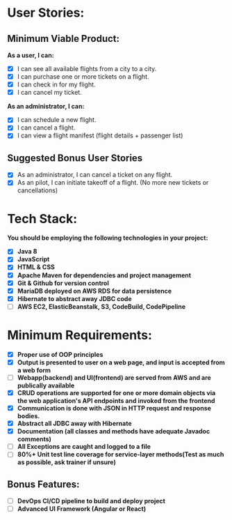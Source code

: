 <h1>User Stories:</h1>

<h2>Minimum Viable Product:</h2>

<b>As a user, I can:</b>

- [x] I can see all available flights from a city to a city.<br>
- [x] I can purchase one or more tickets on a flight.<br>
- [x] I can check in for my flight.<br>
- [x] I can cancel my ticket.<br>

<b>As an administrator, I can:</b>

- [x] I can schedule a new flight.<br>
- [x] I can cancel a flight.<br>
- [x] I can view a flight manifest (flight details + passenger list)<br>

<h2>Suggested Bonus User Stories</h2>

- [x] As an administrator, I can cancel a ticket on any flight.<br>
- [x] As an pilot, I can initiate takeoff of a flight. (No more new tickets or cancellations)<br>

<h1>Tech Stack:</h1>
<b>You should be employing the following technologies in your project:<b><br>

- [x] Java 8<br>
- [x] JavaScript<br>
- [x] HTML & CSS<br>
- [x] Apache Maven for dependencies and project management<br>
- [x] Git & Github for version control<br>
- [x] MariaDB deployed on AWS RDS for data persistence<br>
- [x] Hibernate to abstract away JDBC code<br>
- [ ] AWS EC2, ElasticBeanstalk, S3, CodeBuild, CodePipeline<br>
  
<h1>Minimum Requirements:</h1>

- [x] Proper use of OOP principles<br>
- [x] Output is presented to user on a web page, and input is accepted from a web form<br>
- [ ] Webapp(backend) and UI(frontend) are served from AWS and are publically available<br>
- [x] CRUD operations are supported for one or more domain objects via the web application's API endpoints and invoked from the frontend<br>
- [x] Communication is done with JSON in HTTP request and response bodies.<br>
- [x] Abstract all JDBC away with Hibernate<br>
- [x] Documentation (all classes and methods have adequate Javadoc comments)
- [ ] All Exceptions are caught and logged to a file
- [ ] 80%+ Unit test line coverage for service-layer methods(Test as much as possible, ask trainer if unsure)

<h2>Bonus Features:</h2>

- [ ] DevOps CI/CD pipeline to build and deploy project
- [ ] Advanced UI Framework (Angular or React)
